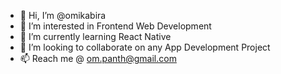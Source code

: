 - 👋 Hi, I’m @omikabira
- 👀 I’m interested in Frontend Web Development
- 🌱 I’m currently learning React Native
- 💞️ I’m looking to collaborate on any App Development Project
- 📫 Reach me @ om.panth@gmail.com

<!---
omikabira/omikabira is a ✨ special ✨ repository because its `README.md` (this file) appears on your GitHub profile.
You can click the Preview link to take a look at your changes.
--->
